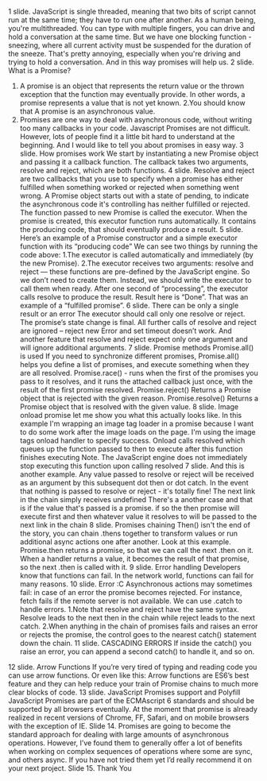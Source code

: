 1 slide. 
JavaScript is single threaded, meaning that two bits of script cannot run at the same time; they have to run one after another. As a human being, you're multithreaded. You can type with multiple fingers, you can drive and hold a conversation at the same time. But we have one blocking function - sneezing, where all current activity must be suspended for the duration of the sneeze. That's pretty annoying, especially when you're driving and trying to hold a conversation. And in this way promises will help us.
2 slide. What is a Promise?
1. A promise is an object that represents the return value or the thrown exception that the function may eventually provide.
In other words, a promise represents a value that is not yet known.
2.You should know that A promise is an asynchronous value.
3. Promises are one way to deal with asynchronous code, without writing too many callbacks in your code.
Javascript Promises are not difficult. However, lots of people find it a little bit hard to understand at the beginning. And I would like to tell you about promises in easy way.
3 slide. How promises work
We start by instantiating a new Promise object and passing it a callback function. The callback takes two arguments, resolve and reject, which are both functions. 
4 slide. Resolve and reject are two callbacks that you use to specify when a promise has either fulfilled when something worked or rejected when something went wrong. A Promise object starts out with a state of pending, to indicate the asynchronous code it's controlling has neither fulfilled or rejected. The function passed to new Promise is called the executor. When the promise is created, this executor function runs automatically. It contains the producing code, that should eventually produce a result. 
5 slide. Here’s an example of a Promise constructor and a simple executor function with its “producing code” 
We can see two things by running the code above:
1.The executor is called automatically and immediately (by the new Promise).
2.The executor receives two arguments: resolve and reject — these functions are pre-defined by the JavaScript engine. So we don’t need to create them. Instead, we should write the executor to call them when ready.
After one second of “processing”, the executor calls resolve to produce the result. Result here is “Done”.
That was an example of a “fulfilled promise”.
6 slide. There can be only a single result or an error
The executor should call only one resolve or reject. The promise’s state change is final.
All further calls of resolve and reject are ignored – reject new Error and set timeout doesn’t work.
And another feature that resolve and reject expect only one argument and will ignore additional arguments.
7 slide. Promise methods
Promise.all() is used If you need to synchronize different promises, Promise.all() helps you define a list of promises, and execute something when they are all resolved.
Promise.race() - runs when the first of the promises you pass to it resolves, and it runs the attached callback just once, with the result of the first promise resolved.
Promise.reject() Returns a Promise object that is rejected with the given reason.
Promise.resolve() Returns a Promise object that is resolved with the given value. 
8 slide. Image onload promise 
let me show you what this actually looks like. 
In this example I'm wrapping an image tag loader in a promise because I want to do some work after the image loads on the page. I'm using the image tags onload handler to specify success. Onload calls resolved which queues up the function passed to then to execute after this function finishes executing
Note. The JavaScript engine does not immediately stop executing this function upon calling resolved
7 slide.  And this is another example.
Any value passed to resolve or reject will be received as an argument by this subsequent dot then or dot catch. In the event that nothing is passed to resolve or reject - it's totally fine! The next link in the chain simply receives undefined
There's a another case and that is if the value that's passed is a promise. if so the then promise will execute first and then whatever value it resolves to will be passed to the next link in the chain
8 slide. Promises chaining
Then() isn't the end of the story, you can chain .thens together to transform values or run additional async actions one after another.
Look at this example. Promise.then returns a promise, so that we can call the next .then on it. When a handler returns a value, it becomes the result of that promise, so the next .then is called with it.
9 slide. Error handling
Developers know that functions can fail. In the network world, functions can fail for many reasons. 
10 slide. Error :C
Asynchronous actions may sometimes fail: in case of an error the promise becomes rejected. For instance, fetch fails if the remote server is not available. We can use .catch to handle errors.
1.Note that resolve and reject have the same syntax. Resolve leads to the next then in the chain while reject leads to the next catch. 
2.When anything in the chain of promises fails and raises an error or rejects the promise, the control goes to the nearest catch() statement down the chain.
11 slide. CASCADING ERRORS
If inside the catch() you raise an error, you can append a second catch() to handle it, and so on.

12 slide. Arrow Functions
If you’re very tired of typing and reading code you can use arrow functions.
Or even like this:
Arrow functions are ES6’s best feature and they can help reduce your train of Promise chains to much more clear blocks of code.
13 slide. JavaScript Promises support and Polyfill
JavaScript Promises are part of the ECMAscript 6 standards and should be supported by all browsers eventually. At the moment that promise is already realized in recent versions of Chrome, FF, Safari, and on mobile browsers with the exception of IE.
Slide 14. 
Promises are going to become the standard approach for dealing with large amounts of asynchronous operations. However, I’ve found them to generally offer a lot of benefits when working on complex sequences of operations where some are sync, and others async. If you have not tried them yet I’d really recommend it on your next project.
Slide 15. Thank You



